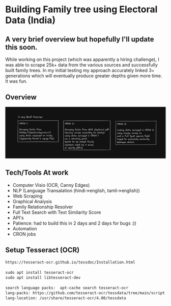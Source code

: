 # Building Family tree using Electoral Data (India)

## A very brief overview but hopefully I'll update this soon. 


While working on this project (which was apparently a hiring challenge), I was able to scrape 25k+ data from the various sources and successfully built family trees. In my initial testing my approach accurately linked 3+ generations which will eventually produce greater depths given more time. It was fun.  


## Overview


![](./doc/p1.png)



## Tech/Tools At work

- Computer Visio (OCR, Canny Edges)
- NLP (Language Transalation (hindi->english, tamli->english))
- Web Scraping
- Graphical Analysis
- Family Relationship Resolver
- Full Text Search with Text Similarity Score
- API's
- Patience: had to build this in 2 days and 2 days for bugs :))
- Automation
- CRON jobs



## Setup Tesseract (OCR)

```
https://tesseract-ocr.github.io/tessdoc/Installation.html

sudo apt install tesseract-ocr
sudo apt install libtesseract-dev

search language packs:  apt-cache search tesseract-ocr
lang-packs: https://github.com/tesseract-ocr/tessdata/tree/main/script
lang-location: /usr/share/tesseract-ocr/4.00/tessdata

```